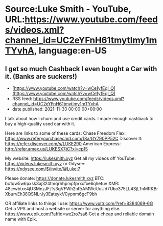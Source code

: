 # Source:Luke Smith - YouTube, URL:https://www.youtube.com/feeds/videos.xml?channel_id=UC2eYFnH61tmytImy1mTYvhA, language:en-US

## I get so much Cashback I even bought a Car with it. (Banks are suckers!)
 - [https://www.youtube.com/watch?v=wCe1yfEqI_Q](https://www.youtube.com/watch?v=wCe1yfEqI_Q)
 - RSS feed: https://www.youtube.com/feeds/videos.xml?channel_id=UC2eYFnH61tmytImy1mTYvhA
 - date published: 2021-11-30 00:00:00+00:00

I talk about how I churn and use credit cards. I made enough cashback to buy a high-quality used car with it.

Here are links to some of these cards:
Chase Freedom Flex: https://www.referyourchasecard.com/18a/GY790PP52C
Discover It: https://refer.discover.com/s/LUKE290
American Express: http://refer.amex.us/LUKESX7tC?xl=cp15

My website: https://lukesmith.xyz
Get all my videos off YouTube: https://videos.lukesmith.xyz
or Odysee: https://odysee.com/$/invite/@Luke:7

Please donate: https://donate.lukesmith.xyz
BTC: bc1qw5w6pxsk3aj324tmqrhhpmpfprxcfxe6qhetuv
XMR: 48jewbtxe4jU3MnzJFjTs3gVFWh2nRrAMWdUuUd7Ubo375LL4SjLTnMRKBrXburvEh38QSNLrJy3EateykVCypnm6gcT9bh

OR affiliate links to things l use:
https://www.vultr.com/?ref=8384069-6G Get a VPS and host a website or server for anything else.
https://www.epik.com/?affid=we2ro7sa6 Get a cheap and reliable domain name with Epik.

